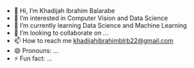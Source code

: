 - 👋 Hi, I’m Khadijah Ibrahim Balarabe
- 👀 I’m interested in Computer Vision and Data Science
- 🌱 I’m currently learning Data Science and Machine Learning
- 💞️ I’m looking to collaborate on ...
- 📫 How to reach me khadijahibrahimblrb22@gmail.com
- 😄 Pronouns: ...
- ⚡ Fun fact: ...

<!---
Khadijahibrahimbalarabe/Khadijahibrahimbalarabe is a ✨ special ✨ repository because its `README.md` (this file) appears on your GitHub profile.
You can click the Preview link to take a look at your changes.
--->
